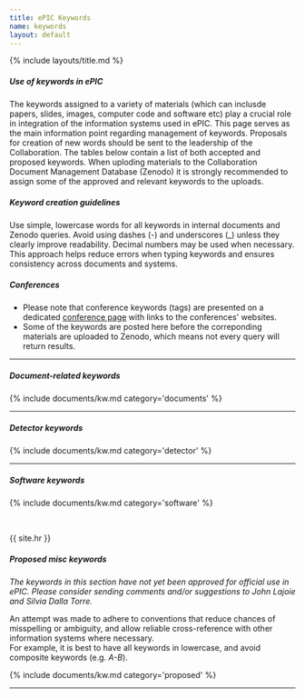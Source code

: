 ```yaml
---
title: ePIC Keywords
name: keywords
layout: default
---
```

{% include layouts/title.md %}


##### Use of keywords in ePIC

The keywords assigned to a variety of materials (which can inclusde papers,
slides, images, computer code and software etc) play a crucial role in
integration of the information systems used in ePIC. This page serves as
the main information point regarding management of keywords. Proposals
for creation of new words should be sent to the leadership of the Collaboration.
The tables below contain a list of both accepted and proposed keywords.
When uploding materials to the Collaboration Document Management Database
(Zenodo) it is strongly recommended to assign some of the approved and
relevant keywords to the uploads.

##### Keyword creation guidelines

Use simple, lowercase words for all keywords in internal documents and Zenodo queries.
Avoid using dashes (-) and underscores (_) unless they clearly improve readability. Decimal
numbers may be used when necessary. This approach helps reduce errors when typing keywords and
ensures consistency across documents and systems. 

##### Conferences

* Please note that conference keywords (tags) are presented on a dedicated [conference page](/meetings/conferences.html) with links to the conferences' websites.
* Some of the keywords are posted here before the correponding materials are uploaded to Zenodo, which means not every query will return results.


---

##### Document-related keywords
{% include documents/kw.md category='documents' %}

---

##### Detector keywords
{% include documents/kw.md category='detector' %}

<a id="software"></a>

---

##### Software keywords
{% include documents/kw.md category='software' %}

<br/>

{{ site.hr }}

##### Proposed misc keywords

_The keywords in this section have not yet been approved for official use in ePIC. Please consider sending comments and/or suggestions to John Lajoie and Silvia Dalla Torre._

An attempt was made to adhere to conventions that reduce chances of misspelling or ambiguity, and allow
reliable cross-reference with other information systems where necessary.<br/> For example, it is best to have
all keywords in lowercase, and avoid composite keywords (e.g. _A-B_).

{% include documents/kw.md category='proposed' %}




---